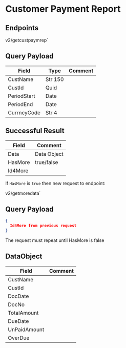 # Customer Payment Report

## Endpoints

<!--@include: @/dist/md/api_url.md-->v2/getcustpaymrep`

## Query Payload

|Field|Type|Comment|
|-----|----|-------|
|CustName|Str 150||
|CustId|Quid||
|PeriodStart|Date||
|PeriodEnd|Date||
|CurrncyCode|Str 4||


## Successful Result

|Field|Comment|
|-----|-------|
|Data|Data Object|
|HasMore|true/false|
|Id4More||


If `HasMore` is `true` then new request to endpoint:<br>

<!--@include: @/dist/md/api_url.md-->v2/getmoredata`

## Query Payload
```json
{ 
  Id4More from previous request
}
```
The request must repeat until HasMore is false

## DataObject

|Field|Comment|
|-----|-------|
|CustName||
|CustId||
|DocDate||
|DocNo||
|TotalAmount||
|DueDate||
|UnPaidAmount||
|OverDue||
